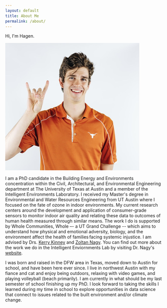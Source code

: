```yaml
---
layout: default
title: About Me
permalink: /about/
---
```


Hi, I'm Hagen. 

![Hagen](/photos/A799776E-B47A-4FA2-957B-603DC9F86241_1_201_a.jpeg)

I am a PhD candidate in the Building Energy and Environments concentration within the Civil, Architectural, and Environmental Engineering department at The University of Texas at Austin and a member of the Intelligent Environments Laboratory. I received my Master's degree in Environmental  and Water Resources Engineering from UT Austin where I focused on the fate of ozone in indoor environments. My current research centers around the development and application of consumer-grade sensors to monitor indoor air quality and relating these data to outcomes of human health measured through similar means. The work I do is supported by Whole Communities, Whole –- a UT Grand Challenge -- which aims to understand how physical and emotional adversity, biology, and the environment affect the health of families facing systemic injustice. I am advised by Drs. [Kerry Kinney](https://www.caee.utexas.edu/people/faculty/faculty-directory/kinney) and [Zoltan Nagy](https://www.caee.utexas.edu/people/faculty/faculty-directory/nagy). You can find out more about the work we do in the Intelligent Enviornments Lab by visiting Dr. Nagy's [website](https://nagy.caee.utexas.edu).

I was born and raised in the DFW area in Texas, moved down to Austin for school, and have been here ever since. I live in northwest Austin with my fiance and cat and enjoy being outdoors, relaxing with video games, and playing volleyball (beach primarily). I am currently in what should be my last semester of school finishing up my PhD. I look forward to taking the skills I learned during my time in school to explore opportunities in data science that connect to issues related to the built environment and/or climate change. 
